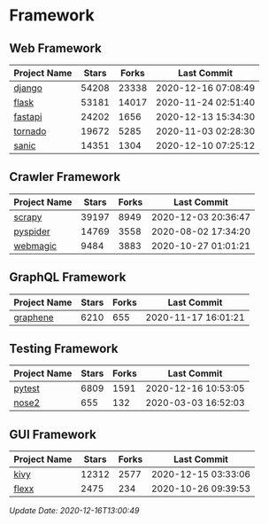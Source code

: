 # Framework

## Web Framework
| Project Name | Stars | Forks | Last Commit |
| ------------ | ----- | ----- | ----------- |
| [django](https://github.com/django/django) | 54208 | 23338 | 2020-12-16 07:08:49 |
| [flask](https://github.com/pallets/flask) | 53181 | 14017 | 2020-11-24 02:51:40 |
| [fastapi](https://github.com/tiangolo/fastapi) | 24202 | 1656 | 2020-12-13 15:34:30 |
| [tornado](https://github.com/tornadoweb/tornado) | 19672 | 5285 | 2020-11-03 02:28:30 |
| [sanic](https://github.com/huge-success/sanic) | 14351 | 1304 | 2020-12-10 07:25:12 |

## Crawler Framework
| Project Name | Stars | Forks | Last Commit |
| ------------ | ----- | ----- | ----------- |
| [scrapy](https://github.com/scrapy/scrapy) | 39197 | 8949 | 2020-12-03 20:36:47 |
| [pyspider](https://github.com/binux/pyspider) | 14769 | 3558 | 2020-08-02 17:34:20 |
| [webmagic](https://github.com/code4craft/webmagic) | 9484 | 3883 | 2020-10-27 01:01:21 |

## GraphQL Framework
| Project Name | Stars | Forks | Last Commit |
| ------------ | ----- | ----- | ----------- |
| [graphene](https://github.com/graphql-python/graphene) | 6210 | 655 | 2020-11-17 16:01:21 |

## Testing Framework
| Project Name | Stars | Forks | Last Commit |
| ------------ | ----- | ----- | ----------- |
| [pytest](https://github.com/pytest-dev/pytest) | 6809 | 1591 | 2020-12-16 10:53:05 |
| [nose2](https://github.com/nose-devs/nose2) | 655 | 132 | 2020-03-03 16:52:03 |

## GUI Framework
| Project Name | Stars | Forks | Last Commit |
| ------------ | ----- | ----- | ----------- |
| [kivy](https://github.com/kivy/kivy) | 12312 | 2577 | 2020-12-15 03:33:06 |
| [flexx](https://github.com/flexxui/flexx) | 2475 | 234 | 2020-10-26 09:39:53 |

*Update Date: 2020-12-16T13:00:49*